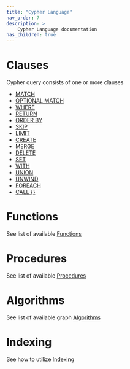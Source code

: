```yaml
---
title: "Cypher Language"
nav_order: 7
description: >
    Cypher Language documentation 
has_children: true
---
```


# Clauses

Cypher query consists of one or more clauses

* [MATCH](/cypher/match)
* [OPTIONAL MATCH](/cypher/optional_match)
* [WHERE](/cypher/where)
* [RETURN](/cypher/return)
* [ORDER BY](/cypher/order_by)
* [SKIP](/cypher/skip)
* [LIMIT](/cypher/limit)
* [CREATE](/cypher/create)
* [MERGE](/cypher/merge)
* [DELETE](/cypher/delete)
* [SET](/cypher/set)
* [WITH](/cypher/with)
* [UNION](/cypher/union)
* [UNWIND](/cypher/unwind)
* [FOREACH](/cypher/foreach)
* [CALL {}](/cypher/call)

# Functions

See list of available [Functions](/cypher/functions)

# Procedures

See list of available [Procedures](/cypher/procedures)

# Algorithms

See list of available graph [Algorithms](/cypher/algorithms)

# Indexing

See how to utilize [Indexing](/cypher/indexing)